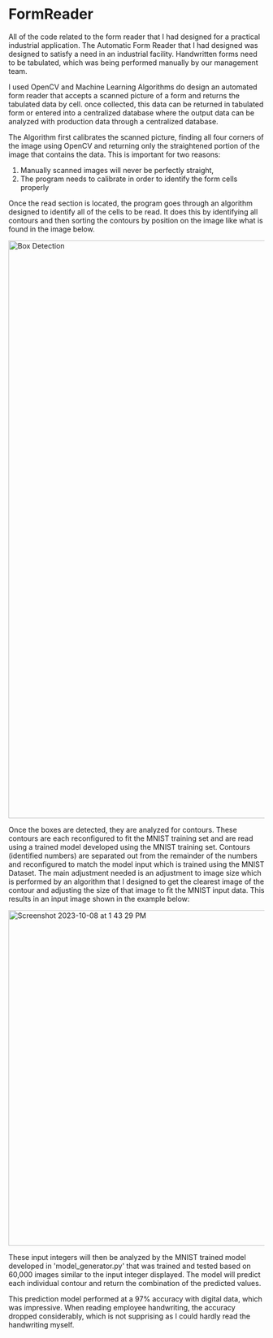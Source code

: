 # FormReader
All of the code related to the form reader that I had designed for a practical industrial application.
The Automatic Form Reader that I had designed was designed to satisfy a need in an industrial facility. 
Handwritten forms need to be tabulated, which was being performed manually by our management team.

I used OpenCV and Machine Learning Algorithms do design an automated form reader that accepts a scanned picture of a form and returns the tabulated data by cell. once collected, this data can be returned in tabulated form or entered into a centralized database where the output data can be analyzed with production data through a centralized database.

The Algorithm first calibrates the scanned picture, finding all four corners of the image using OpenCV and returning only the straightened portion of the image that contains the data. This is important for two reasons:
1. Manually scanned images will never be perfectly straight,
2. The program needs to calibrate in order to identify the form cells properly

Once the read section is located, the program goes through an algorithm designed to identify all of the cells to be read. It does this by identifying all contours and then sorting the contours by position on the image like what is found in the image below. 

<img width="1138" alt="Box Detection" src="https://github.com/mklimek25/FormReader/assets/90988711/fe83fb9e-4edb-457b-af60-b760b9746008">

 Once the boxes are detected, they are analyzed for contours. These contours are each reconfigured to fit the MNIST training set and are read using a trained model developed using the MNIST training set. Contours (identified numbers) are separated out from the remainder of the numbers and reconfigured to match the model input which is trained using the MNIST Dataset. The main adjustment needed is an adjustment to image size which is performed by an algorithm that I designed to get the clearest image of the contour and adjusting the size of that image to fit the MNIST input data. This results in an input image shown in the example below:

 <img width="661" alt="Screenshot 2023-10-08 at 1 43 29 PM" src="https://github.com/mklimek25/FormReader/assets/90988711/61850de5-4b15-4f6c-97e6-79a9b04f896f">
 
 These input integers will then be analyzed by the MNIST trained model developed in 'model_generator.py' that was trained and tested based on 60,000 images similar to the input integer displayed. The model will predict each individual contour and return the combination of the predicted values.

 This prediction model performed at a 97% accuracy with digital data, which was impressive. When reading employee handwriting, the accuracy dropped considerably, which is not supprising as I could hardly read the handwriting myself. 

 

 


